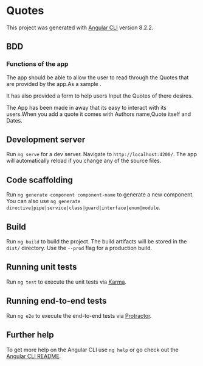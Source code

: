 # Quotes

This project was generated with [Angular CLI](https://github.com/angular/angular-cli) version 8.2.2.

## BDD 
### Functions of the app
The app should be able to allow the user to read through the Quotes that are provided by the app.As a sample .

It has also provided a form to help users Input the Quotes of there desires.

The App has been made in away that its easy to interact with its users.When you add a quote it comes with Authors name,Quote itself and Dates. 

## Development server

Run `ng serve` for a dev server. Navigate to `http://localhost:4200/`. The app will automatically reload if you change any of the source files.

## Code scaffolding

Run `ng generate component component-name` to generate a new component. You can also use `ng generate directive|pipe|service|class|guard|interface|enum|module`.

## Build

Run `ng build` to build the project. The build artifacts will be stored in the `dist/` directory. Use the `--prod` flag for a production build.

## Running unit tests

Run `ng test` to execute the unit tests via [Karma](https://karma-runner.github.io).

## Running end-to-end tests

Run `ng e2e` to execute the end-to-end tests via [Protractor](http://www.protractortest.org/).

## Further help

To get more help on the Angular CLI use `ng help` or go check out the [Angular CLI README](https://github.com/angular/angular-cli/blob/master/README.md).
